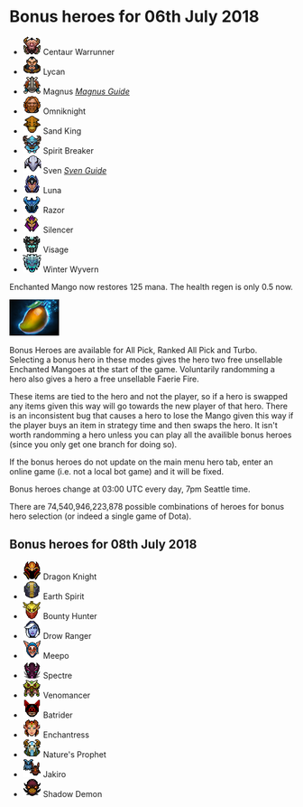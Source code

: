 # Bonus heroes for 06th July 2018

[//]: # (List bonus heroes here, use /images/miniheroes/heroname for picture)

- ![Centaur](/images/miniheroes/centaur.png) Centaur Warrunner
- ![Lycan](/images/miniheroes/lycan.png) Lycan
- ![Magnus](/images/miniheroes/magnataur.png) Magnus [*Magnus Guide*](https://steamcommunity.com/sharedfiles/filedetails/?id=1432165717)
- ![Omniknight](/images/miniheroes/omniknight.png) Omniknight
- ![Sand King](/images/miniheroes/sand_king.png) Sand King
- ![Spirit Breaker](/images/miniheroes/spirit_breaker.png) Spirit Breaker
- ![Sven](/images/miniheroes/sven.png) Sven [*Sven Guide*](https://steamcommunity.com/sharedfiles/filedetails/?id=1430456733)
- ![Luna](/images/miniheroes/luna.png) Luna
- ![Razor](/images/miniheroes/razor.png) Razor
- ![Silencer](/images/miniheroes/silencer.png) Silencer
- ![Visage](/images/miniheroes/visage.png) Visage
- ![Winter Wyvern](/images/miniheroes/winter_wyvern.png) Winter Wyvern

Enchanted Mango now restores 125 mana. The health regen is only 0.5 now.

![Enchanted Mango image](/images/miniheroes/enchanted_mango.png)

Bonus Heroes are available for All Pick, Ranked All Pick and Turbo. Selecting a bonus hero in these modes gives the hero two free unsellable Enchanted Mangoes at the start of the game. Voluntarily randomming a hero also gives a hero a free unsellable Faerie Fire.

These items are tied to the hero and not the player, so if a hero is swapped any items given this way will go towards the new player of that hero. There is an inconsistent bug that causes a hero to lose the Mango given this way if the player buys an item in strategy time and then swaps the hero. It isn't worth randomming a hero unless you can play all the availible bonus heroes (since you only get one branch for doing so).

If the bonus heroes do not update on the main menu hero tab, enter an online game (i.e. not a local bot game) and it will be fixed.

Bonus heroes change at 03:00 UTC every day, 7pm Seattle time.

There are 74,540,946,223,878 possible combinations of heroes for bonus hero selection (or indeed a single game of Dota).

## Bonus heroes for 08th July 2018

- ![DK](/images/miniheroes/dragon_knight.png) Dragon Knight
- ![Kaolin](/images/miniheroes/earth_spirit.png) Earth Spirit
- ![BH](/images/miniheroes/bounty_hunter.png) Bounty Hunter
- ![Drow](/images/miniheroes/drow_ranger.png) Drow Ranger
- ![Meepo](/images/miniheroes/meepo.png) Meepo
- ![Spectre](/images/miniheroes/spectre.png) Spectre
- ![Veno](/images/miniheroes/venomancer.png) Venomancer
- ![Batrider](/images/miniheroes/batrider.png) Batrider
- ![Enchantress](/images/miniheroes/enchantress.png) Enchantress
- ![Furion](/images/miniheroes/furion.png) Nature's Prophet
- ![Jakiro](/images/miniheroes/jakiro.png) Jakiro
- ![SD](/images/miniheroes/shadow_demon.png) Shadow Demon
